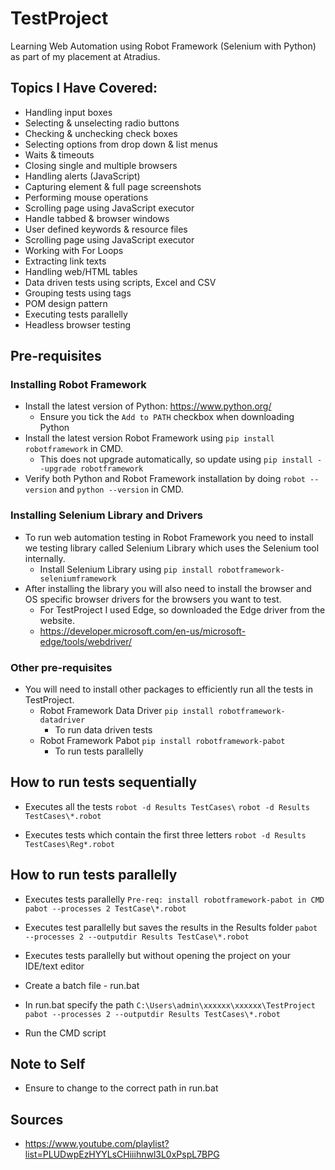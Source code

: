 # TestProject
Learning Web Automation using Robot Framework (Selenium with Python) as part of my placement at Atradius.

## Topics I Have Covered: 
- Handling input boxes
- Selecting & unselecting radio buttons
- Checking & unchecking check boxes
- Selecting options from drop down & list menus
- Waits & timeouts
- Closing single and multiple browsers
- Handling alerts (JavaScript)
- Capturing element & full page screenshots
- Performing mouse operations
- Scrolling page using JavaScript executor
- Handle tabbed & browser windows
- User defined keywords & resource files
- Scrolling page using JavaScript executor
- Working with For Loops
- Extracting link texts
- Handling web/HTML tables
- Data driven tests using scripts, Excel and CSV
- Grouping tests using tags
- POM design pattern 
- Executing tests parallelly 
- Headless browser testing

## Pre-requisites
### Installing Robot Framework 
- Install the latest version of Python: https://www.python.org/
    - Ensure you tick the `Add to PATH` checkbox when downloading Python
- Install the latest version Robot Framework using ``` pip install robotframework ``` in CMD.
    - This does not upgrade automatically, so update using ``` pip install --upgrade robotframework ```
- Verify both Python and Robot Framework installation by doing ``` robot --version ``` and ``` python --version ``` in CMD. 

### Installing Selenium Library and Drivers
- To run web automation testing in Robot Framework you need to install we testing library called Selenium Library which uses the Selenium tool internally. 
    - Install Selenium Library using ``` pip install robotframework-seleniumframework ```
- After installing the library you will also need to install the browser and OS specific browser drivers for the browsers you want to test. 
    - For TestProject I used Edge, so downloaded the Edge driver from the website. 
    - https://developer.microsoft.com/en-us/microsoft-edge/tools/webdriver/

### Other pre-requisites  
- You will need to install other packages to efficiently run all the tests in TestProject. 
    - Robot Framework Data Driver ``` pip install robotframework-datadriver ```
        - To run data driven tests
    - Robot Framework Pabot ``` pip install robotframework-pabot ```
        - To run tests parallelly

## How to run tests sequentially
- Executes all the tests
``` robot -d Results TestCases\ ```
``` robot -d Results TestCases\*.robot ```

- Executes tests which contain the first three letters 
``` robot -d Results TestCases\Reg*.robot ```

## How to run tests parallelly
- Executes tests parallelly 
``` Pre-req: install robotframework-pabot in CMD ```
``` pabot --processes 2 TestCase\*.robot ```

- Executes test parallelly but saves the results in the Results folder
``` pabot --processes 2 --outputdir Results TestCase\*.robot ```

- Executes tests parallelly but without opening the project on your IDE/text editor
- Create a batch file - run.bat
- In run.bat specify the path 
 ``` C:\Users\admin\xxxxxx\xxxxxx\TestProject pabot --processes 2 --outputdir Results TestCases\*.robot ```
 - Run the CMD script

 ## Note to Self
 - Ensure to change to the correct path in run.bat

## Sources
- https://www.youtube.com/playlist?list=PLUDwpEzHYYLsCHiiihnwl3L0xPspL7BPG
